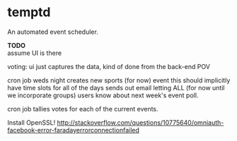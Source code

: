 temptd
======

An automated event scheduler.

**TODO**  
assume UI is there

voting: ui just captures the data, kind of done from the back-end POV


cron job weds night
  creates new sports (for now) event
  this should implicitly have time slots for all of the days
  sends out email letting ALL (for now until we incorporate groups) users know about next week's event poll.



cron job tallies votes for each of the current events.

Install OpenSSL!
http://stackoverflow.com/questions/10775640/omniauth-facebook-error-faradayerrorconnectionfailed



